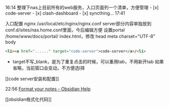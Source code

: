 16:14 整理下nas上目前所有的web服务，入口页面列一个清单，方便管理
	- [x] code-server
	- [x] clash-dashboard
	- [x]  syncthing...
17:41

 入口配置
	 nginx
		 /usr/local/etc/nginx/nginx.conf
			 server部分内容单独放到conf.d/sites/nas.home.conf里面，今后编辑方便
			 设置portal
				 /home/www/docs/portal/
					 index.html，修改
						 head meta charset="UTF-8"
						 body
 ```html
 <li><a href="......" target="code-server">code-server</a>/<li>
 
 ```

-  
	target不写_blank，是为了重复点击的时候，可以重用tab，不用新开tab
		如果省略，当前窗口会变动，不方便选l择



[[code server安装和配置]]

22:56 [Format your notes - Obsidian Help](https://help.obsidian.md/How+to/Format+your+notes)

[[obsidian格式化代码]]